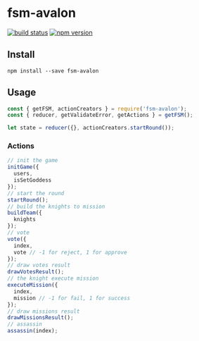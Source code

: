 # fsm-avalon
[![build status](https://img.shields.io/travis/avalon-ng/fsm-avalon/master.svg?style=flat-square)](https://travis-ci.org/avalon-ng/fsm-avalon)
[![npm version](https://img.shields.io/npm/v/fsm-avalon.svg?style=flat-square)](https://www.npmjs.com/package/fsm-avalon)
## Install
```
npm install --save fsm-avalon
```
## Usage
```javascript
const { getFSM, actionCreators } = require('fsm-avalon');
const { reducer, getValidateError, getActions } = getFSM();

let state = reducer({}, actionCreators.startRound());

```
### Actions
```javascript
// init the game
initGame({
  users,
  isSetGoddess
});
// start the round
startRound();
// build the knights to mission
buildTeam({
  knights
});
// vote
vote({
  index,
  vote // -1 for reject, 1 for approve
});
// draw votes result
drawVotesResult();
// the knight execute mission
executeMission({
  index,
  mission // -1 for fail, 1 for success
});
// draw missions result
drawMissionsResult();
// assassin
assassin(index);
```
